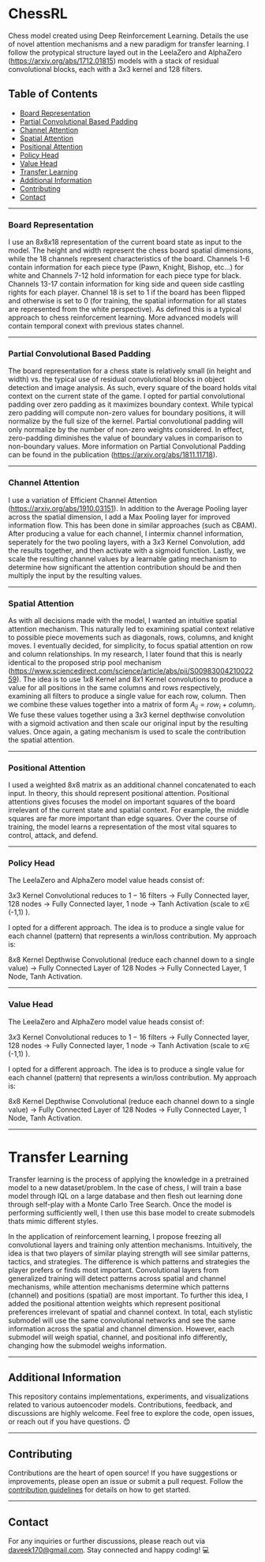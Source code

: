 # ChessRL
Chess model created using Deep Reinforcement Learning. Details the use of novel attention mechanisms and a new paradigm for transfer learning. I follow the protypical structure layed out in the LeelaZero and AlphaZero (https://arxiv.org/abs/1712.01815) models with a stack of residual convolutional blocks, each with a $3x3$ kernel and $128$ filters.

## Table of Contents
- [Board Representation](board-representation)
- [Partial Convolutional Based Padding](partial-convolutional-based-padding)
- [Channel Attention](#channel-attention)
- [Spatial Attention](#spatial-attention)
- [Positional Attention](#positional-attention)
- [Policy Head](#policy-head)
- [Value Head](#value-head)
- [Transfer Learning](#transfer-learning)
- [Additional Information](#additional-information)
- [Contributing](#contributing)
- [Contact](#contact)

---

### Board Representation
I use an $8x8x18$ representation of the current board state as input to the model. The height and width represent the chess board spatial dimensions, while the 18 channels represent characteristics of the board. Channels 1-6 contain information for each piece type (Pawn, Knight, Bishop, etc...) for white and Channels 7-12 hold information for each piece type for black. Channels 13-17 contain information for king side and queen side castling rights for each player. Channel 18 is set to 1 if the board has been flipped and otherwise is set to 0 (for training, the spatial information for all states are represented from the white perspective). As defined this is a typical approach to chess reinforcement learning. More advanced models will contain temporal conext with previous states channel.

---

### Partial Convolutional Based Padding
The board representation for a chess state is relatively small (in height and width) vs. the typical use of residual convolutional blocks in object detection and image analysis. As such, every square of the board holds vital context on the current state of the game. I opted for partial convolutional padding over zero padding as it maximizes boundary context. While typical zero padding will compute non-zero values for boundary positions, it will normalize by the full size of the kernel. Partial convolutional padding will only normalize by the number of non-zero weights considered. In effect, zero-padding diminishes the value of boundary values in comparison to non-boundary values. More information on Partial Convolutional Padding can be found in the publication (https://arxiv.org/abs/1811.11718).

---

### Channel Attention
I use a variation of Efficient Channel Attention (https://arxiv.org/abs/1910.03151). In addition to the Average Pooling layer across the spatial dimension, I add a Max Pooling layer for improved information flow. This has been done in similar approaches (such as CBAM). After producing a value for each channel, I intermix channel information, seperately for the two pooling layers, with a $3x3$ Kernel Convolution, add the results together, and then activate with a sigmoid function. Lastly, we scale the resulting channel values by a learnable gating mechanism to determine how significant the attention contribution should be and then multiply the input by the resulting values.

---

### Spatial Attention
As with all decisions made with the model, I wanted an intuitive spatial attention mechanism. This naturally led to examining spatial context relative to possible piece movements such as diagonals, rows, columns, and knight moves. I eventually decided, for simplicity, to focus spatial attention on row and column relationships. In my research, I later found that this is nearly identical to the proposed strip pool mechanism (https://www.sciencedirect.com/science/article/abs/pii/S0098300421002259). The idea is to use $1x8$ Kernel and $8x1$ Kernel convolutions to produce a value for all positions in the same columns and rows respectively, examining all filters to produce a single value for each row, column. Then we combine these values together into a matrix of form $A_{ij} = row_i + column_j$. We fuse these values together using a $3x3$ kernel depthwise convolution with a sigmoid activation and then scale our original input by the resulting values. Once again, a gating mechanism is used to scale the contribution the spatial attention.

---

### Positional Attention
I used a weighted $8x8$ matrix as an additional channel concatenated to each input. In theory, this should represent positional attention. Positional attentions gives focuses the model on important squares of the board irrelevant of the current state and spatial context. For example, the middle squares are far more important than edge squares. Over the course of training, the model learns a representation of the most vital squares to control, attack, and defend.

---

### Policy Head
The LeelaZero and AlphaZero model value heads consist of:

$3x3$ Kernel Convolutional reduces to $1-16$ filters $\longrightarrow$ Fully Connected layer, $128$ nodes $\longrightarrow$ Fully Connected layer, 1 node $\longrightarrow$ Tanh Activation (scale to $x \in$ (-1,1) ).

I opted for a different approach. The idea is to produce a single value for each channel (pattern) that represents a win/loss contribution. My approach is: 

$8x8$ Kernel Depthwise Convolutional (reduce each channel down to a single value) $\longrightarrow$ Fully Connected Layer of $128$ Nodes $\longrightarrow$ Fully Connected Layer, $1$ Node, Tanh Activation. 

---

### Value Head
The LeelaZero and AlphaZero model value heads consist of:

$3x3$ Kernel Convolutional reduces to $1-16$ filters $\longrightarrow$ Fully Connected layer, $128$ nodes $\longrightarrow$ Fully Connected layer, 1 node $\longrightarrow$ Tanh Activation (scale to $x \in$ (-1,1) ).

I opted for a different approach. The idea is to produce a single value for each channel (pattern) that represents a win/loss contribution. My approach is: 

$8x8$ Kernel Depthwise Convolutional (reduce each channel down to a single value) $\longrightarrow$ Fully Connected Layer of $128$ Nodes $\longrightarrow$ Fully Connected Layer, $1$ Node, Tanh Activation. 

---

# Transfer Learning
Transfer learning is the process of applying the knowledge in a pretrained model to a new dataset/problem. In the case of chess, I will train a base model through IQL on a large database and then flesh out learning done through self-play with a Monte Carlo Tree Search. Once the model is performing sufficiently well, I then use this base model to create submodels thats mimic different styles.

In the application of reinforcement learning, I propose freezing all convolutional layers and training only attention mechanisms. Intuitively, the idea is that two players of similar playing strength will see similar patterns, tactics, and strategies. The difference is which patterns and strategies the player prefers or finds most important. Convolutional layers from generalized training will detect patterns across spatial and channel mechanisms, while attention mechanisms determine which patterns (channel) and positions (spatial) are most important. To further this idea, I added the positional attention weights which represent positional preferences irrelevant of spatial and channel context. In total, each stylistic submodel will use the same convolutional networks and see the same information across the spatial and channel dimension. However, each submodel will weigh spatial, channel, and positional info differently, changing how the submodel weighs information.

---

## Additional Information
This repository contains implementations, experiments, and visualizations related to various autoencoder models. Contributions, feedback, and discussions are highly welcome. Feel free to explore the code, open issues, or reach out if you have questions. 😊

---

## Contributing
Contributions are the heart of open source! If you have suggestions or improvements, please open an issue or submit a pull request. Follow the [contribution guidelines](CONTRIBUTING.md) for details on how to get started.

---

## Contact
For any inquiries or further discussions, please reach out via [daveek170@gmail.com](mailto:daveek170@gmail.com). Stay connected and happy coding! 💻
